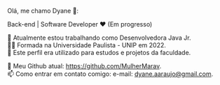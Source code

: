 Olá, me chamo Dyane 👋:
</hr>
Back-end | Software Developer ❤️ (Em progresso) </br>

💼 Atualmente estou trabalhando como Desenvolvedora Java Jr. </br>
👨‍💻 Formada na Universidade Paulista - UNIP em 2022. </br>
📌 Este perfil era utilizado para estudos e projetos da faculdade. </br>

🌱 Meu Github atual: https://github.com/MulherMarav. </br>
📫 Como entrar em contato comigo: e-mail: dyane.aaraujo@gmail.com. 


